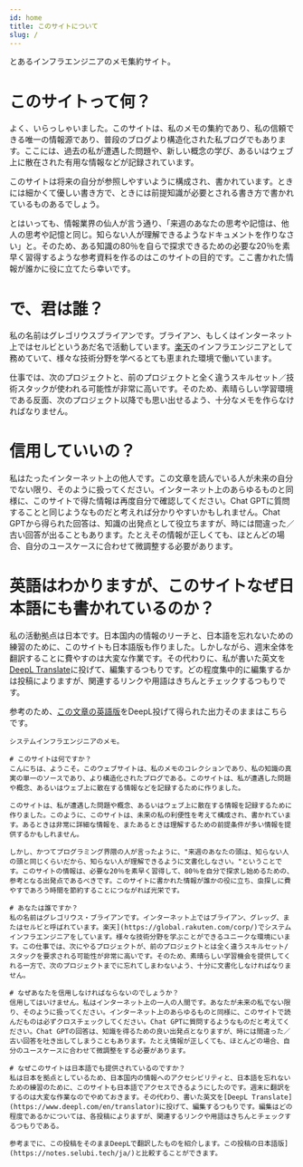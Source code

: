 ```yaml
---
id: home
title: このサイトについて
slug: /
---
```

とあるインフラエンジニアのメモ集約サイト。

# このサイトって何？
よく、いらっしゃいました。このサイトは、私のメモの集約であり、私の信頼できる唯一の情報源であり、普段のブログより構造化された私ブログでもあります。ここには、過去の私が遭遇した問題や、新しい概念の学び、あるいはウェブ上に散在された有用な情報などが記録されています。

このサイトは将来の自分が参照しやすいように構成され、書かれています。ときには細かくて優しい書き方で、ときには前提知識が必要とされる書き方で書かれているものあるでしょう。

とはいっても、情報業界の仙人が言う通り、「来週のあなたの思考や記憶は、他人の思考や記憶と同じ。知らない人が理解できるようなドキュメントを作りなさい」と。そのため、ある知識の80％を自らで探求できるための必要な20％を素早く習得するような参考資料を作るのはこのサイトの目的です。ここ書かれた情報が誰かに役に立てたら幸いです。

# で、君は誰？
私の名前はグレゴリウスブライアンです。ブライアン、もしくはインターネット上ではセルビというあだ名で活動しています。[楽天](https://corp.rakuten.co.jp/about/)のインフラエンジニアとして務めていて、様々な技術分野を学べるとても恵まれた環境で働いています。

仕事では、次のプロジェクトと、前のプロジェクトと全く違うスキルセット／技術スタックが使われる可能性が非常に高いです。そのため、素晴らしい学習環境である反面、次のプロジェクト以降でも思い出せるよう、十分なメモを作らなければなりません。

# 信用していいの？
私はたったインターネット上の他人です。この文章を読んでいる人が未来の自分でない限り、そのように扱ってください。インターネット上のあらゆるものと同様に、このサイトで得た情報は再度自分で確認してください。Chat GPTに質問することと同じようなものだと考えれば分かりやすいかもしれません。Chat GPTから得られた回答は、知識の出発点として役立ちますが、時には間違った／古い回答が出ることもあります。たとえその情報が正しくても、ほとんどの場合、自分のユースケースに合わせて微調整する必要があります。

# 英語はわかりますが、このサイトなぜ日本語にも書かれているのか？
私の活動拠点は日本です。日本国内の情報のリーチと、日本語を忘れないための練習のために、このサイトも日本語版も作りました。しかしながら、週末全体を翻訳することに費やすのは大変な作業です。その代わりに、私が書いた英文を[DeepL Translate](https://www.deepl.com/en/translator)に投げて、編集するつもりです。どの程度集中的に編集するかは投稿によりますが、関連するリンクや用語はきちんとチェックするつもりです。

参考のため、[この文章の英語版](https://notes.selubi.tech)をDeepL投げて得られた出力そのままはこちらです。
```
システムインフラエンジニアのメモ。

# このサイトは何ですか？
こんにちは、ようこそ。このウェブサイトは、私のメモのコレクションであり、私の知識の真実の単一のソースであり、より構造化されたブログである。このサイトは、私が遭遇した問題や概念、あるいはウェブ上に散在する情報などを記録するために作りました。

このサイトは、私が遭遇した問題や概念、あるいはウェブ上に散在する情報を記録するために作りました。このように、このサイトは、未来の私の利便性を考えて構成され、書かれています。あるときは非常に詳細な情報を、またあるときは理解するための前提条件が多い情報を提供するかもしれません。

しかし、かつてプログラミング界隈の人が言ったように、"来週のあなたの頭は、知らない人の頭と同じくらいだから、知らない人が理解できるように文書化しなさい。"ということです。このサイトの情報は、必要な20％を素早く習得して、80％を自分で探求し始めるための、参考となる出発点であるべきです。このサイトに書かれた情報が誰かの役に立ち、虫探しに費やすであろう時間を節約することにつながれば光栄です。

# あなたは誰ですか？
私の名前はグレゴリウス・ブライアンです。インターネット上ではブライアン、グレッグ、またはセルビと呼ばれています。楽天](https://global.rakuten.com/corp/)でシステムインフラエンジニアをしています。様々な技術分野を学ぶことができるユニークな環境にいます。この仕事では、次にやるプロジェクトが、前のプロジェクトとは全く違うスキルセット/スタックを要求される可能性が非常に高いです。そのため、素晴らしい学習機会を提供してくれる一方で、次のプロジェクトまでに忘れてしまわないよう、十分に文書化しなければなりません。

# なぜあなたを信用しなければならないのでしょうか？
信用してはいけません。私はインターネット上の一人の人間です。あなたが未来の私でない限り、そのように扱ってください。インターネット上のあらゆるものと同様に、このサイトで読んだものは必ずクロスチェックしてください。Chat GPTに質問するようなものだと考えてください。Chat GPTの回答は、知識を得るための良い出発点となりますが、時には間違った／古い回答を吐き出してしまうこともあります。たとえ情報が正しくても、ほとんどの場合、自分のユースケースに合わせて微調整をする必要があります。

# なぜこのサイトは日本語でも提供されているのですか？
私は日本を拠点としているため、日本国内の情報へのアクセシビリティと、日本語を忘れないための練習のために、このサイトも日本語でアクセスできるようにしたのです。週末に翻訳をするのは大変な作業なのでやめておきます。その代わり、書いた英文を[DeepL Translate](https://www.deepl.com/en/translator)に投げて、編集するつもりです。編集はどの程度であるかについては、各投稿によりますが、関連するリンクや用語はきちんとチェックするつもりである。

参考までに、この投稿をそのままDeepLで翻訳したものを紹介します。この投稿の日本語版](https://notes.selubi.tech/ja/)と比較することができます。
```
